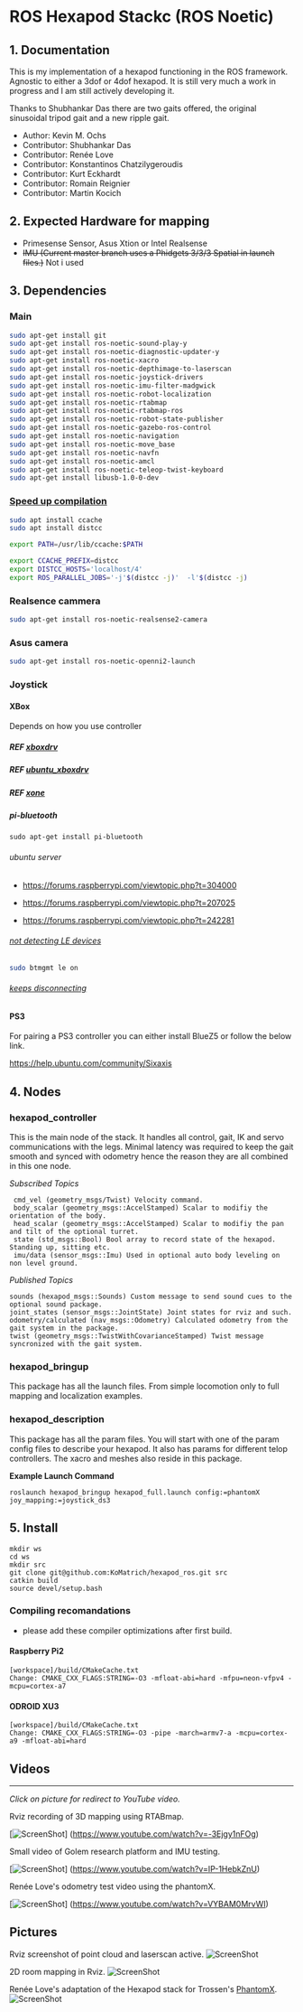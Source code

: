 
# ROS Hexapod Stackc (ROS Noetic)

## 1. Documentation

This is my implementation of a hexapod functioning in the ROS framework. Agnostic to either a 3dof or 4dof hexapod. It is still very much a work in progress and I am still actively developing it.

Thanks to Shubhankar Das there are two gaits offered, the original sinusoidal tripod gait and a new ripple gait.

* Author: Kevin M. Ochs
* Contributor: Shubhankar Das
* Contributor: Renée Love
* Contributor: Konstantinos Chatzilygeroudis
* Contributor: Kurt Eckhardt
* Contributor: Romain Reignier
* Contributor: Martin Kocich

## 2. Expected Hardware for mapping

* Primesense Sensor, Asus Xtion or Intel Realsense
* ~~IMU (Current master branch uses a Phidgets 3/3/3 Spatial in launch files.)~~ Not i used

## 3. Dependencies

### Main

```bash
sudo apt-get install git
sudo apt-get install ros-noetic-sound-play-y 
sudo apt-get install ros-noetic-diagnostic-updater-y 
sudo apt-get install ros-noetic-xacro
sudo apt-get install ros-noetic-depthimage-to-laserscan
sudo apt-get install ros-noetic-joystick-drivers
sudo apt-get install ros-noetic-imu-filter-madgwick
sudo apt-get install ros-noetic-robot-localization
sudo apt-get install ros-noetic-rtabmap
sudo apt-get install ros-noetic-rtabmap-ros
sudo apt-get install ros-noetic-robot-state-publisher
sudo apt-get install ros-noetic-gazebo-ros-control
sudo apt-get install ros-noetic-navigation
sudo apt-get install ros-noetic-move_base
sudo apt-get install ros-noetic-navfn
sudo apt-get install ros-noetic-amcl
sudo apt-get install ros-noetic-teleop-twist-keyboard
sudo apt-get install libusb-1.0-0-dev
```

### [Speed up compilation](http://www.jamessjackson.com/gcc/ccache/distcc/compiling/c++/2017/07/25/ccache-and-distcc/)

```bash
sudo apt install ccache
sudo apt install distcc
```

```bash
export PATH=/usr/lib/ccache:$PATH

export CCACHE_PREFIX=distcc
export DISTCC_HOSTS='localhost/4'
export ROS_PARALLEL_JOBS='-j'$(distcc -j)'  -l'$(distcc -j)
```

### Realsence cammera

```bash
sudo apt-get install ros-noetic-realsense2-camera
```

### Asus camera

```bash
sudo apt-get install ros-noetic-openni2-launch
```

### Joystick

#### XBox

Depends on how you use controller

##### REF [xboxdrv](https://manpages.ubuntu.com/manpages/jammy/man1/xboxdrv.1.html)

##### REF [ubuntu_xboxdrv](https://github.com/raelgc/ubuntu_xboxdrv)

##### REF [xone](https://github.com/medusalix/xone)

##### pi-bluetooth

```
sudo apt-get install pi-bluetooth 
```

###### ubuntu server

* <https://forums.raspberrypi.com/viewtopic.php?t=304000>

* <https://forums.raspberrypi.com/viewtopic.php?t=207025>
* <https://forums.raspberrypi.com/viewtopic.php?t=242281>

###### [not detecting LE devices](https://askubuntu.com/a/1336059/1249998)

```bash
sudo btmgmt le on
```

###### [keeps disconnecting](https://askubuntu.com/questions/1250989/unable-to-connect-to-bluetooth-devices-org-bluez-error-connectionattemptfailed)

#### PS3

For pairing a PS3 controller you can either install BlueZ5 or follow the below link.

<https://help.ubuntu.com/community/Sixaxis>

## 4. Nodes

### hexapod_controller

This is the main node of the stack. It handles all control, gait, IK and servo communications with the legs. Minimal latency was required to keep the gait smooth and synced with odometry hence the reason they are all combined in this one node.

*Subscribed Topics*

     cmd_vel (geometry_msgs/Twist) Velocity command. 
     body_scalar (geometry_msgs::AccelStamped) Scalar to modifiy the orientation of the body.
     head_scalar (geometry_msgs::AccelStamped) Scalar to modifiy the pan and tilt of the optional turret.
     state (std_msgs::Bool) Bool array to record state of the hexapod. Standing up, sitting etc.
     imu/data (sensor_msgs::Imu) Used in optional auto body leveling on non level ground.

*Published Topics*

    sounds (hexapod_msgs::Sounds) Custom message to send sound cues to the optional sound package.
    joint_states (sensor_msgs::JointState) Joint states for rviz and such.
    odometry/calculated (nav_msgs::Odometry) Calculated odometry from the gait system in the package.
    twist (geometry_msgs::TwistWithCovarianceStamped) Twist message syncronized with the gait system. 

### hexapod_bringup

This package has all the launch files. From simple locomotion only to full mapping and localization examples.

### hexapod_description

This package has all the param files. You will start with one of the param config files to describe your hexapod. It also has params for different telop controllers. The xacro and meshes also reside in this package.

**Example Launch Command**

```
roslaunch hexapod_bringup hexapod_full.launch config:=phantomX joy_mapping:=joystick_ds3
```

## 5. Install

```
mkdir ws
cd ws
mkdir src
git clone git@github.com:KoMatrich/hexapod_ros.git src
catkin build
source devel/setup.bash
```

### Compiling recomandations

* please add these compiler optimizations after first build.

#### Raspberry Pi2

```
[workspace]/build/CMakeCache.txt
Change: CMAKE_CXX_FLAGS:STRING=-O3 -mfloat-abi=hard -mfpu=neon-vfpv4 -mcpu=cortex-a7
```

#### ODROID XU3

```
[workspace]/build/CMakeCache.txt
Change: CMAKE_CXX_FLAGS:STRING=-O3 -pipe -march=armv7-a -mcpu=cortex-a9 -mfloat-abi=hard
```

## Videos

------
*Click on picture for redirect to YouTube video.*

Rviz recording of 3D mapping using RTABmap.

[![ScreenShot](http://img.youtube.com/vi/-3Ejgy1nFOg/0.jpg)]
(<https://www.youtube.com/watch?v=-3Ejgy1nFOg>)

Small video of Golem research platform and IMU testing.

[![ScreenShot](http://img.youtube.com/vi/IP-1HebkZnU/0.jpg)]
(<https://www.youtube.com/watch?v=IP-1HebkZnU>)

Renée Love's odometry test video using the phantomX.

[![ScreenShot](http://img.youtube.com/vi/VYBAM0MrvWI/0.jpg)]
(<https://www.youtube.com/watch?v=VYBAM0MrvWI>)

## Pictures

Rviz screenshot of point cloud and laserscan active.
![ScreenShot](http://forums.trossenrobotics.com/gallery/files/8/6/6/6/depthwithlaser.jpg)

2D room mapping in Rviz.
![ScreenShot](http://forums.trossenrobotics.com/gallery/files/8/6/6/6/2d_slam.jpg)

Renée Love's adaptation of the Hexapod stack for Trossen's  [PhantomX](http://www.trossenrobotics.com/phantomx-ax-hexapod.aspx).
![ScreenShot](http://forums.trossenrobotics.com/gallery/files/1/2/6/6/9/screenshot_from_2015-04-22_20_23_15.png)
